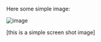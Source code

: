 Here some simple image: 

![image](https://user-images.githubusercontent.com/104519047/172000697-12b04a24-f3ba-4be8-965b-3c2a6f3b78cf.png)

[this is a simple screen shot image]
